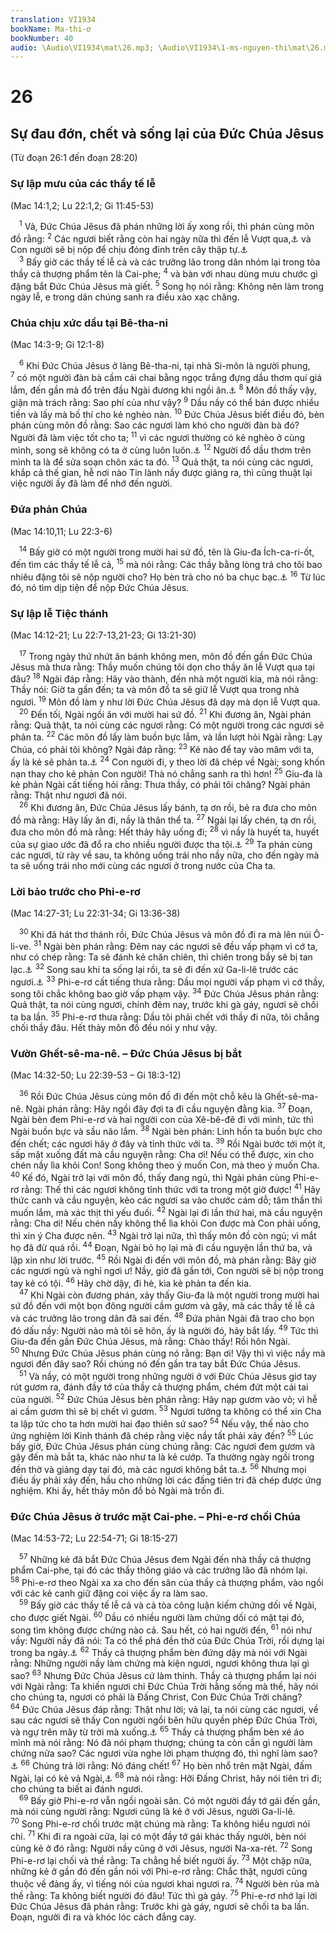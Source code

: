 ```yaml
---
translation: VI1934
bookName: Ma-thi-ơ 
bookNumber: 40
audio: \Audio\VI1934\mat\26.mp3; \Audio\VI1934\1-ms-nguyen-thi\mat\26.mp3; \Audio\VI1934\2-ms-david-dong\mat\26.mp3
---
```


<div class="title"><h1>26</h1><h2>Sự đau đớn, chết và sống lại của Đức Chúa Jêsus</h2><p>(Từ đoạn 26:1 đến đoạn 28:20)</p><h3>Sự lập mưu của các thầy tế lễ</h3><p>(Mac 14:1,2; Lu 22:1,2; Gi 11:45-53)</p></div>
<span class="verse mat_26_1"> <sup>1</sup> Vả, Đức Chúa Jêsus đã phán những lời ấy xong rồi, thì phán cùng môn đồ rằng: </span>
<span class="verse mat_26_2"><sup>2</sup> Các ngươi biết rằng còn hai ngày nữa thì đến lễ Vượt qua,<a data-toggle="tooltip" data-placement="bottom" title="Lễ Vượt qua tức là lễ Pâque">⚓</a> và Con người sẽ bị nộp để chịu đóng đinh trên cây thập tự.<a data-toggle="tooltip" data-placement="bottom" title="Xu 12:1-27">⚓</a><br/></span>
<span class="verse mat_26_3"> <sup>3</sup> Bấy giờ các thầy tế lễ cả và các trưởng lão trong dân nhóm lại trong tòa thầy cả thượng phẩm tên là Cai-phe; </span>
<span class="verse mat_26_4"><sup>4</sup> và bàn với nhau dùng mưu chước gì đặng bắt Đức Chúa Jêsus mà giết. </span>
<span class="verse mat_26_5"><sup>5</sup> Song họ nói rằng: Không nên làm trong ngày lễ, e trong dân chúng sanh ra điều xào xạc chăng. <br/></span>
<div class="title"><h3>Chúa chịu xức dầu tại Bê-tha-ni</h3><p>(Mac 14:3-9; Gi 12:1-8)</p></div>
<span class="verse mat_26_6"> <sup>6</sup> Khi Đức Chúa Jêsus ở làng Bê-tha-ni, tại nhà Si-môn là người phung, </span>
<span class="verse mat_26_7"><sup>7</sup> có một người đàn bà cầm cái chai bằng ngọc trắng đựng dầu thơm quí giá lắm, đến gần mà đổ trên đầu Ngài đương khi ngồi ăn.<a data-toggle="tooltip" data-placement="bottom" title="Lu 7:37-38">⚓</a></span>
<span class="verse mat_26_8"><sup>8</sup> Môn đồ thấy vậy, giận mà trách rằng: Sao phí của như vậy? </span>
<span class="verse mat_26_9"><sup>9</sup> Dầu nầy có thể bán được nhiều tiền và lấy mà bố thí cho kẻ nghèo nàn. </span>
<span class="verse mat_26_10"><sup>10</sup> Đức Chúa Jêsus biết điều đó, bèn phán cùng môn đồ rằng: Sao các ngươi làm khó cho người đàn bà đó? Người đã làm việc tốt cho ta; </span>
<span class="verse mat_26_11"><sup>11</sup> vì các ngươi thường có kẻ nghèo ở cùng mình, song sẽ không có ta ở cùng luôn luôn.<a data-toggle="tooltip" data-placement="bottom" title="Phu 15:11">⚓</a></span>
<span class="verse mat_26_12"><sup>12</sup> Người đổ dầu thơm trên mình ta là để sửa soạn chôn xác ta đó. </span>
<span class="verse mat_26_13"><sup>13</sup> Quả thật, ta nói cùng các ngươi, khắp cả thế gian, hễ nơi nào Tin lành nầy được giảng ra, thì cũng thuật lại việc người ấy đã làm để nhớ đến người. <br/></span>
<div class="title"><h3>Đứa phản Chúa</h3><p>(Mac 14:10,11; Lu 22:3-6)</p></div>
<span class="verse mat_26_14"> <sup>14</sup> Bấy giờ có một người trong mười hai sứ đồ, tên là Giu-đa Ích-ca-ri-ốt, đến tìm các thầy tế lễ cả, </span>
<span class="verse mat_26_15"><sup>15</sup> mà nói rằng: Các thầy bằng lòng trả cho tôi bao nhiêu đặng tôi sẽ nộp người cho? Họ bèn trả cho nó ba chục bạc.<a data-toggle="tooltip" data-placement="bottom" title="Xa 11:12">⚓</a></span>
<span class="verse mat_26_16"><sup>16</sup> Từ lúc đó, nó tìm dịp tiện để nộp Đức Chúa Jêsus. <br/></span>
<div class="title"><h3>Sự lập lễ Tiệc thánh</h3><p>(Mac 14:12-21; Lu 22:7-13,21-23; Gi 13:21-30)</p></div>
<span class="verse mat_26_17"> <sup>17</sup> Trong ngày thứ nhứt ăn bánh không men, môn đồ đến gần Đức Chúa Jêsus mà thưa rằng: Thầy muốn chúng tôi dọn cho thầy ăn lễ Vượt qua tại đâu? </span>
<span class="verse mat_26_18"><sup>18</sup> Ngài đáp rằng: Hãy vào thành, đến nhà một người kia, mà nói rằng: Thầy nói: Giờ ta gần đến; ta và môn đồ ta sẽ giữ lễ Vượt qua trong nhà ngươi. </span>
<span class="verse mat_26_19"><sup>19</sup> Môn đồ làm y như lời Đức Chúa Jêsus đã dạy mà dọn lễ Vượt qua. <br/></span>
<span class="verse mat_26_20"> <sup>20</sup> Đến tối, Ngài ngồi ăn với mười hai sứ đồ. </span>
<span class="verse mat_26_21"><sup>21</sup> Khi đương ăn, Ngài phán rằng: Quả thật, ta nói cùng các ngươi rằng: Có một người trong các ngươi sẽ phản ta. </span>
<span class="verse mat_26_22"><sup>22</sup> Các môn đồ lấy làm buồn bực lắm, và lần lượt hỏi Ngài rằng: Lạy Chúa, có phải tôi không? Ngài đáp rằng: </span>
<span class="verse mat_26_23"><sup>23</sup> Kẻ nào để tay vào mâm với ta, ấy là kẻ sẽ phản ta.<a data-toggle="tooltip" data-placement="bottom" title="Thi 41:9">⚓</a></span>
<span class="verse mat_26_24"><sup>24</sup> Con người đi, y theo lời đã chép về Ngài; song khốn nạn thay cho kẻ phản Con người! Thà nó chẳng sanh ra thì hơn! </span>
<span class="verse mat_26_25"><sup>25</sup> Giu-đa là kẻ phản Ngài cất tiếng hỏi rằng: Thưa thầy, có phải tôi chăng? Ngài phán rằng: Thật như ngươi đã nói. <br/></span>
<span class="verse mat_26_26"> <sup>26</sup> Khi đương ăn, Đức Chúa Jêsus lấy bánh, tạ ơn rồi, bẻ ra đưa cho môn đồ mà rằng: Hãy lấy ăn đi, nầy là thân thể ta. </span>
<span class="verse mat_26_27"><sup>27</sup> Ngài lại lấy chén, tạ ơn rồi, đưa cho môn đồ mà rằng: Hết thảy hãy uống đi; </span>
<span class="verse mat_26_28"><sup>28</sup> vì nầy là huyết ta, huyết của sự giao ước đã đổ ra cho nhiều người được tha tội.<a data-toggle="tooltip" data-placement="bottom" title="Xu 24:8; Gie 31:31-34">⚓</a></span>
<span class="verse mat_26_29"><sup>29</sup> Ta phán cùng các ngươi, từ rày về sau, ta không uống trái nho nầy nữa, cho đến ngày mà ta sẽ uống trái nho mới cùng các ngươi ở trong nước của Cha ta. <br/></span>
<div class="title"><h3>Lời bảo trước cho Phi-e-rơ</h3><p>(Mac 14:27-31; Lu 22:31-34; Gi 13:36-38)</p></div>
<span class="verse mat_26_30"> <sup>30</sup> Khi đã hát thơ thánh rồi, Đức Chúa Jêsus và môn đồ đi ra mà lên núi Ô-li-ve. </span>
<span class="verse mat_26_31"><sup>31</sup> Ngài bèn phán rằng: Đêm nay các ngươi sẽ đều vấp phạm vì cớ ta, như có chép rằng: Ta sẽ đánh kẻ chăn chiên, thì chiên trong bầy sẽ bị tan lạc.<a data-toggle="tooltip" data-placement="bottom" title="Xa 13:7">⚓</a></span>
<span class="verse mat_26_32"><sup>32</sup> Song sau khi ta sống lại rồi, ta sẽ đi đến xứ Ga-li-lê trước các ngươi.<a data-toggle="tooltip" data-placement="bottom" title="Mat 28:16">⚓</a></span>
<span class="verse mat_26_33"><sup>33</sup> Phi-e-rơ cất tiếng thưa rằng: Dầu mọi người vấp phạm vì cớ thầy, song tôi chắc không bao giờ vấp phạm vậy. </span>
<span class="verse mat_26_34"><sup>34</sup> Đức Chúa Jêsus phán rằng: Quả thật, ta nói cùng ngươi, chính đêm nay, trước khi gà gáy, ngươi sẽ chối ta ba lần. </span>
<span class="verse mat_26_35"><sup>35</sup> Phi-e-rơ thưa rằng: Dầu tôi phải chết với thầy đi nữa, tôi chẳng chối thầy đâu. Hết thảy môn đồ đều nói y như vậy. <br/></span>
<div class="title"><h3>Vườn Ghết-sê-ma-nê. – Đức Chúa Jêsus bị bắt</h3><p>(Mac 14:32-50; Lu 22:39-53 – Gi 18:3-12)</p></div>
<span class="verse mat_26_36"> <sup>36</sup> Rồi Đức Chúa Jêsus cùng môn đồ đi đến một chỗ kêu là Ghết-sê-ma-nê. Ngài phán rằng: Hãy ngồi đây đợi ta đi cầu nguyện đằng kia. </span>
<span class="verse mat_26_37"><sup>37</sup> Đoạn, Ngài bèn đem Phi-e-rơ và hai người con của Xê-bê-đê đi với mình, tức thì Ngài buồn bực và sầu não lắm. </span>
<span class="verse mat_26_38"><sup>38</sup> Ngài bèn phán: Linh hồn ta buồn bực cho đến chết; các ngươi hãy ở đây và tỉnh thức với ta. </span>
<span class="verse mat_26_39"><sup>39</sup> Rồi Ngài bước tới một ít, sấp mặt xuống đất mà cầu nguyện rằng: Cha ơi! Nếu có thể được, xin cho chén nầy lìa khỏi Con! Song không theo ý muốn Con, mà theo ý muốn Cha. </span>
<span class="verse mat_26_40"><sup>40</sup> Kế đó, Ngài trở lại với môn đồ, thấy đang ngủ, thì Ngài phán cùng Phi-e-rơ rằng: Thế thì các ngươi không tỉnh thức với ta trong một giờ được! </span>
<span class="verse mat_26_41"><sup>41</sup> Hãy thức canh và cầu nguyện, kẻo các ngươi sa vào chước cám dỗ; tâm thần thì muốn lắm, mà xác thịt thì yếu đuối. </span>
<span class="verse mat_26_42"><sup>42</sup> Ngài lại đi lần thứ hai, mà cầu nguyện rằng: Cha ơi! Nếu chén nầy không thể lìa khỏi Con được mà Con phải uống, thì xin ý Cha được nên. </span>
<span class="verse mat_26_43"><sup>43</sup> Ngài trở lại nữa, thì thấy môn đồ còn ngủ; vì mắt họ đã đừ quá rồi. </span>
<span class="verse mat_26_44"><sup>44</sup> Đoạn, Ngài bỏ họ lại mà đi cầu nguyện lần thứ ba, và lặp xin như lời trước. </span>
<span class="verse mat_26_45"><sup>45</sup> Rồi Ngài đi đến với môn đồ, mà phán rằng: Bây giờ các ngươi ngủ và nghỉ ngơi ư! Nầy, giờ đã gần tới, Con người sẽ bị nộp trong tay kẻ có tội. </span>
<span class="verse mat_26_46"><sup>46</sup> Hãy chờ dậy, đi hè, kìa kẻ phản ta đến kia. <br/></span>
<span class="verse mat_26_47"> <sup>47</sup> Khi Ngài còn đương phán, xảy thấy Giu-đa là một người trong mười hai sứ đồ đến với một bọn đông người cầm gươm và gậy, mà các thầy tế lễ cả và các trưởng lão trong dân đã sai đến. </span>
<span class="verse mat_26_48"><sup>48</sup> Đứa phản Ngài đã trao cho bọn đó dấu nầy: Người nào mà tôi sẽ hôn, ấy là người đó, hãy bắt lấy. </span>
<span class="verse mat_26_49"><sup>49</sup> Tức thì Giu-đa đến gần Đức Chúa Jêsus, mà rằng: Chào thầy! Rồi hôn Ngài. </span>
<span class="verse mat_26_50"><sup>50</sup> Nhưng Đức Chúa Jêsus phán cùng nó rằng: Bạn ơi! Vậy thì vì việc nầy mà ngươi đến đây sao? Rồi chúng nó đến gần tra tay bắt Đức Chúa Jêsus. <br/></span>
<span class="verse mat_26_51"> <sup>51</sup> Và nầy, có một người trong những người ở với Đức Chúa Jêsus giơ tay rút gươm ra, đánh đầy tớ của thầy cả thượng phẩm, chém đứt một cái tai của người. </span>
<span class="verse mat_26_52"><sup>52</sup> Đức Chúa Jêsus bèn phán rằng: Hãy nạp gươm vào vỏ; vì hễ ai cầm gươm thì sẽ bị chết vì gươm. </span>
<span class="verse mat_26_53"><sup>53</sup> Ngươi tưởng ta không có thể xin Cha ta lập tức cho ta hơn mười hai đạo thiên sứ sao? </span>
<span class="verse mat_26_54"><sup>54</sup> Nếu vậy, thế nào cho ứng nghiệm lời Kinh thánh đã chép rằng việc nầy tất phải xảy đến? </span>
<span class="verse mat_26_55"><sup>55</sup> Lúc bấy giờ, Đức Chúa Jêsus phán cùng chúng rằng: Các ngươi đem gươm và gậy đến mà bắt ta, khác nào như ta là kẻ cướp. Ta thường ngày ngồi trong đền thờ và giảng dạy tại đó, mà các ngươi không bắt ta.<a data-toggle="tooltip" data-placement="bottom" title="Lu 19:47; 21:37">⚓</a></span>
<span class="verse mat_26_56"><sup>56</sup> Nhưng mọi điều ấy phải xảy đến, hầu cho những lời các đấng tiên tri đã chép được ứng nghiệm. Khi ấy, hết thảy môn đồ bỏ Ngài mà trốn đi. <br/></span>
<div class="title"><h3>Đức Chúa Jêsus ở trước mặt Cai-phe. – Phi-e-rơ chối Chúa</h3><p>(Mac 14:53-72; Lu 22:54-71; Gi 18:15-27)</p></div>
<span class="verse mat_26_57"> <sup>57</sup> Những kẻ đã bắt Đức Chúa Jêsus đem Ngài đến nhà thầy cả thượng phẩm Cai-phe, tại đó các thầy thông giáo và các trưởng lão đã nhóm lại. </span>
<span class="verse mat_26_58"><sup>58</sup> Phi-e-rơ theo Ngài xa xa cho đến sân của thầy cả thượng phẩm, vào ngồi với các kẻ canh giữ đặng coi việc ấy ra làm sao. <br/></span>
<span class="verse mat_26_59"> <sup>59</sup> Bấy giờ các thầy tế lễ cả và cả tòa công luận kiếm chứng dối về Ngài, cho được giết Ngài. </span>
<span class="verse mat_26_60"><sup>60</sup> Dầu có nhiều người làm chứng dối có mặt tại đó, song tìm không được chứng nào cả. Sau hết, có hai người đến, </span>
<span class="verse mat_26_61"><sup>61</sup> nói như vầy: Người nầy đã nói: Ta có thể phá đền thờ của Đức Chúa Trời, rồi dựng lại trong ba ngày.<a data-toggle="tooltip" data-placement="bottom" title="Gi 2:19">⚓</a></span>
<span class="verse mat_26_62"><sup>62</sup> Thầy cả thượng phẩm bèn đứng dậy mà nói với Ngài rằng: Những người nầy làm chứng mà kiện ngươi, ngươi không thưa lại gì sao? </span>
<span class="verse mat_26_63"><sup>63</sup> Nhưng Đức Chúa Jêsus cứ làm thinh. Thầy cả thượng phẩm lại nói với Ngài rằng: Ta khiến ngươi chỉ Đức Chúa Trời hằng sống mà thề, hãy nói cho chúng ta, ngươi có phải là Đấng Christ, Con Đức Chúa Trời chăng? </span>
<span class="verse mat_26_64"><sup>64</sup> Đức Chúa Jêsus đáp rằng: Thật như lời; vả lại, ta nói cùng các ngươi, về sau các ngươi sẽ thấy Con người ngồi bên hữu quyền phép Đức Chúa Trời, và ngự trên mây từ trời mà xuống.<a data-toggle="tooltip" data-placement="bottom" title="Da 7:13">⚓</a></span>
<span class="verse mat_26_65"><sup>65</sup> Thầy cả thượng phẩm bèn xé áo mình mà nói rằng: Nó đã nói phạm thượng; chúng ta còn cần gì người làm chứng nữa sao? Các ngươi vừa nghe lời phạm thượng đó, thì nghĩ làm sao?<a data-toggle="tooltip" data-placement="bottom" title="Le 24:16">⚓</a></span>
<span class="verse mat_26_66"><sup>66</sup> Chúng trả lời rằng: Nó đáng chết! </span>
<span class="verse mat_26_67"><sup>67</sup> Họ bèn nhổ trên mặt Ngài, đấm Ngài, lại có kẻ vả Ngài,<a data-toggle="tooltip" data-placement="bottom" title="Es 50:6">⚓</a></span>
<span class="verse mat_26_68"><sup>68</sup> mà nói rằng: Hỡi Đấng Christ, hãy nói tiên tri đi; cho chúng ta biết ai đánh ngươi. <br/></span>
<span class="verse mat_26_69"> <sup>69</sup> Bấy giờ Phi-e-rơ vẫn ngồi ngoài sân. Có một người đầy tớ gái đến gần, mà nói cùng người rằng: Ngươi cũng là kẻ ở với Jêsus, người Ga-li-lê. </span>
<span class="verse mat_26_70"><sup>70</sup> Song Phi-e-rơ chối trước mặt chúng mà rằng: Ta không hiểu ngươi nói chi. </span>
<span class="verse mat_26_71"><sup>71</sup> Khi đi ra ngoài cửa, lại có một đầy tớ gái khác thấy người, bèn nói cùng kẻ ở đó rằng: Người nầy cũng ở với Jêsus, người Na-xa-rét. </span>
<span class="verse mat_26_72"><sup>72</sup> Song Phi-e-rơ lại chối và thề rằng: Ta chẳng hề biết người ấy. </span>
<span class="verse mat_26_73"><sup>73</sup> Một chặp nữa, những kẻ ở gần đó đến gần nói với Phi-e-rơ rằng: Chắc thật, ngươi cũng thuộc về đảng ấy, vì tiếng nói của ngươi khai ngươi ra. </span>
<span class="verse mat_26_74"><sup>74</sup> Người bèn rủa mà thề rằng: Ta không biết người đó đâu! Tức thì gà gáy. </span>
<span class="verse mat_26_75"><sup>75</sup> Phi-e-rơ nhớ lại lời Đức Chúa Jêsus đã phán rằng: Trước khi gà gáy, ngươi sẽ chối ta ba lần. Đoạn, người đi ra và khóc lóc cách đắng cay. <br/> <br/></span>
